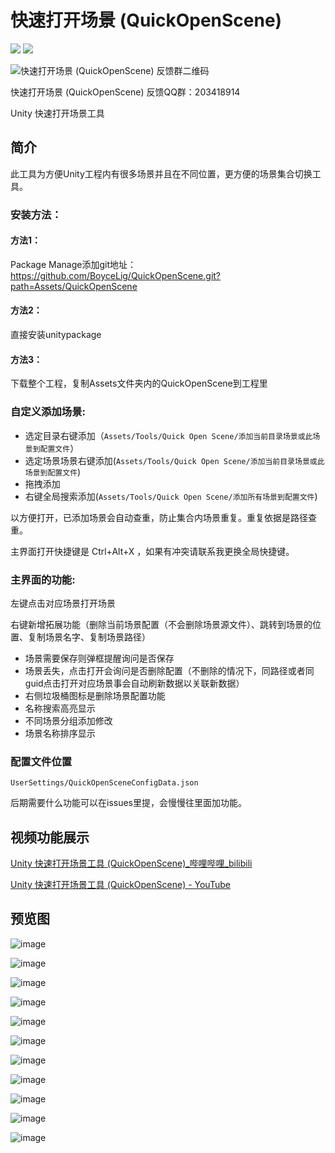 # 快速打开场景 (QuickOpenScene)

[![](https://img.shields.io/badge/Releases-下载-blue)](https://github.com/BoyceLig/QuickOpenScene/releases)
[![](https://img.shields.io/badge/203418914-QQ群-blue)](https://jq.qq.com/?_wv=1027&k=7ap29Woh)

![快速打开场景 (QuickOpenScene) 反馈群二维码](https://user-images.githubusercontent.com/49801599/213752240-a86999c1-b63d-42fc-aa81-d909297ed442.png)

快速打开场景 (QuickOpenScene) 反馈QQ群：203418914

Unity 快速打开场景工具

## 简介

此工具为方便Unity工程内有很多场景并且在不同位置，更方便的场景集合切换工具。

### 安装方法：
#### 方法1：

Package Manage添加git地址：https://github.com/BoyceLig/QuickOpenScene.git?path=Assets/QuickOpenScene

#### 方法2：

直接安装unitypackage

#### 方法3：

下载整个工程，复制Assets文件夹内的QuickOpenScene到工程里

### 自定义添加场景:

- 选定目录右键添加（`Assets/Tools/Quick Open Scene/添加当前目录场景或此场景到配置文件`）
- 选定场景场景右键添加(`Assets/Tools/Quick Open Scene/添加当前目录场景或此场景到配置文件`)
- 拖拽添加
- 右键全局搜索添加(`Assets/Tools/Quick Open Scene/添加所有场景到配置文件`)

以方便打开，已添加场景会自动查重，防止集合内场景重复。重复依据是路径查重。

主界面打开快捷键是 Ctrl+Alt+X ，如果有冲突请联系我更换全局快捷键。

### 主界面的功能:

左键点击对应场景打开场景

右键新增拓展功能（删除当前场景配置（不会删除场景源文件）、跳转到场景的位置、复制场景名字、复制场景路径）

- 场景需要保存则弹框提醒询问是否保存
- 场景丢失，点击打开会询问是否删除配置（不删除的情况下，同路径或者同guid点击打开对应场景事会自动刷新数据以关联新数据）
- 右侧垃圾桶图标是删除场景配置功能
- 名称搜索高亮显示
- 不同场景分组添加修改
- 场景名称排序显示

### 配置文件位置

`UserSettings/QuickOpenSceneConfigData.json`

后期需要什么功能可以在issues里提，会慢慢往里面加功能。

## 视频功能展示

[Unity 快速打开场景工具 (QuickOpenScene)_哔哩哔哩_bilibili](https://www.bilibili.com/video/BV1X84y1b7nU)

[Unity 快速打开场景工具 (QuickOpenScene) - YouTube](https://youtu.be/56LnPIqwjl0)

## 预览图

![image](https://user-images.githubusercontent.com/49801599/213752831-d17b0afd-27a5-4c6e-8c4d-645dc5a19d81.png)

![image](https://user-images.githubusercontent.com/49801599/212937389-640512db-5779-4660-b09d-ec27ce2bf3fd.png)

![image](https://user-images.githubusercontent.com/49801599/212937454-86266e60-cfd8-4095-977c-4a05a86bf26f.png)

![image](https://github.com/BoyceLig/QuickOpenScene/assets/49801599/a80e98ec-a90a-41eb-9f30-87782559f66b)

![image](https://github.com/BoyceLig/QuickOpenScene/assets/49801599/b01deb63-ccf6-4aca-a3b9-5a658c5dc2fd)


![image](https://github.com/BoyceLig/QuickOpenScene/assets/49801599/0e3b51e7-6a17-48db-8962-8ae6fb107c9d)

![image](https://github.com/BoyceLig/QuickOpenScene/assets/49801599/14f9461b-e7b1-4dfd-bafd-26cf0f73258a)

![image](https://github.com/BoyceLig/QuickOpenScene/assets/49801599/cd2a3519-06b4-402d-a81e-6a2fdb868436)

![image](https://github.com/BoyceLig/QuickOpenScene/assets/49801599/45c8f475-b2bb-4ac5-bed4-0e0572409cc6)

![image](https://github.com/BoyceLig/QuickOpenScene/assets/49801599/a56854ad-2401-4f4f-85a6-7c5a4a9c5e85)

![image](https://user-images.githubusercontent.com/49801599/213754677-efeb2332-f7c9-4bb5-a860-519aaddc1c3a.png)
